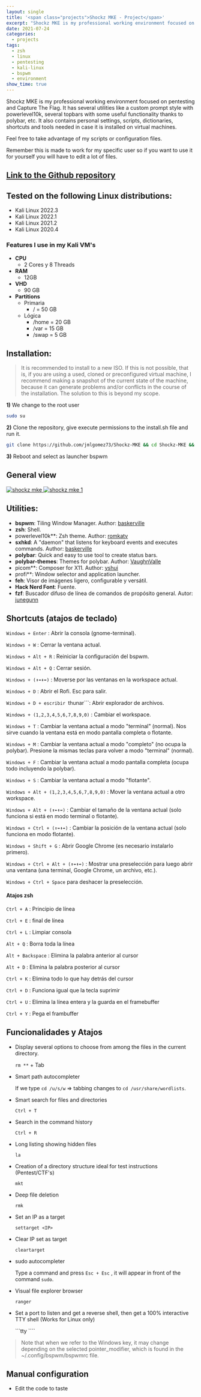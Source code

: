 ```yaml
---
layout: single
title: '<span class="projects">Shockz MKE - Project</span>'
excerpt: "Shockz MKE is my professional working environment focused on pentesting and Capture The Flag. It has several utilities like a custom prompt style with powerlevel10k, several topbars with some useful functionality thanks to polybar, etc. It also contains personal settings, scripts, dictionaries, shortcuts and tools needed in case it is installed on virtual machines."
date: 2021-07-24
categories:
  - projects
tags:  
  - zsh
  - linux
  - pentesting
  - kali-linux
  - bspwm
  - environment
show_time: true
---
```


Shockz MKE is my professional working environment focused on pentesting and Capture The Flag. It has several utilities like a custom prompt style with powerlevel10k, several topbars with some useful functionality thanks to polybar, etc. It also contains personal settings, scripts, dictionaries, shortcuts and tools needed in case it is installed on virtual machines.

Feel free to take advantage of my scripts or configuration files.

Remember this is made to work for my specific user so if you want to use it for yourself you will have to edit a lot of files.

## [Link to the Github repository](https://github.com/jmlgomez73/Shockz-MKE)

## Tested on the following Linux distributions:
- Kali Linux 2022.3
- Kali Linux 2022.1
- Kali Linux 2021.2
- Kali Linux 2020.4

### Features I use in my Kali VM's

* **CPU**
    * 2 Cores y 8 Threads
* **RAM**
    * 12GB
* **VHD**
    * 90 GB
* **Partitions**
    * Primaria
      * / = 50 GB
    * Lógica
      * /home = 20 GB
      * /var = 15 GB
      * /swap = 5 GB

## Installation:
> It is recommended to install to a new ISO. If this is not possible, that is, if you are using a used, cloned or preconfigured virtual machine, I recommend making a snapshot of the current state of the machine, because it can generate problems and/or conflicts in the course of the installation. The solution to this is beyond my scope.


**1)** We change to the root user
```bash
sudo su
```
**2)** Clone the repository, give execute permissions to the install.sh file and run it.

```bash
git clone https://github.com/jmlgomez73/Shockz-MKE && cd Shockz-MKE && chmod +x install.sh && ./install.sh
```
**3)** Reboot and select as launcher bspwm


## General view

<a href="/assets/images/project-shockz-mke/1.png">
    <img src="/assets/images/project-shockz-mke/1.png" alt="shockz mke">
</a>

<a href="/assets/images/project-shockz-mke/2.png">
    <img src="/assets/images/project-shockz-mke/2.png" alt="shockz mke 1">
</a>

## Utilities:
- **bspwm**: Tiling Window Manager. Author: [baskerville](https://github.com/baskerville)
- **zsh**: Shell.
- powerlevel10k**: Zsh theme. Author: [romkatv](https://github.com/romkatv)
- **sxhkd**: A "daemon" that listens for keyboard events and executes commands. Author: [baskerville](https://github.com/baskerville)
- **polybar**: Quick and easy to use tool to create status bars.
- **polybar-themes**: Themes for polybar. Author: [VaughnValle](https://github.com/VaughnValle)
- picom**: Composer for X11. Author: [yshui](https://github.com/yshui)
- profi**: Window selector and application launcher.
- **feh**: Visor de imágenes ligero, configurable y versátil.
- **Hack Nerd Font**: Fuente.
- **fzf**: Buscador difuso de línea de comandos de propósito general. Autor: [junegunn](https://github.com/junegunn)

## Shortcuts (atajos de teclado)

```Windows + Enter``` : Abrir la consola (gnome-terminal).

```Windows + W``` : Cerrar la ventana actual.

```Windows + Alt + R``` : Reiniciar la configuración del bspwm.  

```Windows + Alt + Q``` : Cerrar sesión.  

```Windows + (⬆⬅⬇➡)``` : Moverse por las ventanas en la workspace actual.  

```Windows + D``` : Abrir el Rofi. Esc para salir.

```Windows + D + escribir ```thunar```:  Abrir explorador de archivos.

```Windows + (1,2,3,4,5,6,7,8,9,0)``` : Cambiar el workspace.

```Windows + T``` : Cambiar la ventana actual a modo "terminal" (normal). Nos sirve cuando la ventana está en modo pantalla completa o flotante.  

```Windows + M``` : Cambiar la ventana actual a modo "completo" (no ocupa la polybar). Presione la mismas teclas para volver a modo "terminal" (normal).  

```Windows + F``` : Cambiar la ventana actual a modo pantalla completa (ocupa todo incluyendo la polybar). 

```Windows + S``` : Cambiar la ventana actual a modo "flotante".  

```Windows + Alt + (1,2,3,4,5,6,7,8,9,0)``` : Mover la ventana actual a otro workspace.  

```Windows + Alt + (⬆⬅⬇➡)``` : Cambiar el tamaño de la ventana actual (solo funciona si está en modo terminal o flotante).  

```Windows + Ctrl + (⬆⬅⬇➡)``` : Cambiar la posición de la ventana actual (solo funciona en modo flotante). 

```Windows + Shift + G``` : Abrir Google Chrome (es necesario instalarlo primero).  

```Windows + Ctrl + Alt + (⬆⬅⬇➡)``` : Mostrar una preselección para luego abrir una ventana (una terminal, Google Chrome, un archivo, etc.). 

```Windows + Ctrl + Space``` para deshacer la preselección.  

#### Atajos zsh

```Ctrl + A``` : Principio de línea

```Ctrl + E``` : final de línea

```Ctrl + L``` : Limpiar consola

```Alt + Q``` : Borra toda la línea

```Alt + Backspace``` : Elimina la palabra anterior al cursor

```Alt + D``` : Elimina la palabra posterior al cursor

```Ctrl + K``` : Elimina todo lo que hay detrás del cursor

```Ctrl + D``` : Funciona igual que la tecla suprimir

```Ctrl + U``` : Elimina la línea entera y la guarda en el framebuffer

```Ctrl + Y``` : Pega el frambuffer

## Funcionalidades y Atajos

* Display several options to choose from among the files in the current directory. 

  ```rm **``` + Tab

* Smart path autocompleter

  If we type ```cd /u/s/w``` => tabbing changes to ```cd /usr/share/wordlists```.

* Smart search for files and directories

  ```Ctrl + T```

* Search in the command history

  ```Ctrl + R```

* Long listing showing hidden files

  ```la```

* Creation of a directory structure ideal for test instructions (Pentest/CTF's)

  ```mkt```

* Deep file deletion

  ```rmk```

* Set an IP as a target

  ```settarget <IP>```

* Clear IP set as target

  ```cleartarget```

* sudo autocompleter

  Type a command and press ```Esc + Esc``` , it will appear in front of the command ```sudo```.

* Visual file explorer browser

  ```ranger```

* Set a port to listen and get a reverse shell, then get a 100% interactive TTY shell (Works for Linux only)

  ```tty <port>````

> Note that when we refer to the Windows key, it may change depending on the selected pointer_modifier, which is found in the ~/.config/bspwm/bspwmrc file.

## Manual configuration
- Edit the code to taste